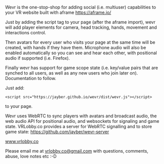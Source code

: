 Wevr is the one-stop-shop for adding social (i.e. multiuser) capabilities to your VR website built with aframe https://aframe.io/

Just by adding the script tag to your page (after the aframe import), wevr will add player elements for camera, head tracking, hands, movement and interactions control.

Then avatars for every user who visits your page at the same time will be created, with hands if they have them. Microphone audio will also be enabled automatically so you can see and hear each other,
with positional audio if supported (i.e. Firefox).

Finally wevr has support for game scope state (i.e. key/value pairs that are synched to all users, as well as any new users who join later on). Documentation to follow.

Just add:

    <script src="https://jayber.github.io/wevr/dist/wevr.js"></script>

to your page.

Wevr uses WebRTC to sync players with avatars and broadcast audio, the web audio API for positional audio, and websockets for signaling and game state.
VRLobby.co provides a server for WebRTC signalling and to store game state: https://github.com/jayber/wevr-server

www.vrlobby.co

Please email me at vrlobby.co@gmail.com with questions, comments, abuse, love notes etc :-D